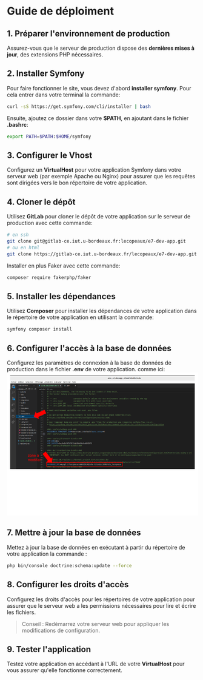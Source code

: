 # Guide de déploiment 

## 1. Préparer l'environnement de production 

Assurez-vous que le serveur de production dispose des __dernières mises à jour__, des extensions PHP nécessaires.

## 2. Installer Symfony

Pour faire fonctionner le site, vous devez d'abord __installer symfony__. Pour cela entrer dans votre terminal la commande: 

```bash
curl -sS https://get.symfony.com/cli/installer | bash
```

Ensuite, ajoutez ce dossier dans votre __$PATH__, en ajoutant dans le fichier __.bashrc__:
```bash
export PATH=$PATH:$HOME/symfony
```

## 3. Configurer le __Vhost__

Configurez un __VirtualHost__ pour votre application Symfony dans votre serveur web (par exemple Apache ou Nginx) pour assurer que les requêtes sont dirigées vers le bon répertoire de votre application.

## 4. Cloner le dépôt

Utilisez __GitLab__ pour cloner le dépôt de votre application sur le serveur de production avec cette commande:

```bash
# en ssh
git clone git@gitlab-ce.iut.u-bordeaux.fr:lecopeaux/e7-dev-app.git
# ou en html
git clone https://gitlab-ce.iut.u-bordeaux.fr/lecopeaux/e7-dev-app.git
```

Installer en plus Faker avec cette commande:
```bash
composer require fakerphp/faker
```

## 5. Installer les dépendances 

Utilisez __Composer__ pour installer les dépendances de votre application dans le répertoire de votre application en utilisant la commande: 

```bash
symfony composer install
```

## 6. Configurer l'accès à la base de données 

Configurez les paramètres de connexion à la base de données de production dans le fichier __.env__ de votre application.
comme ici:
![](env.png)

## 7. Mettre à jour la base de données

Mettez à jour la base de données en exécutant à partir du répertoire de votre application la commande : 

```bash
php bin/console doctrine:schema:update --force 
```

## 8. Configurer les droits d'accès

Configurez les droits d'accès pour les répertoires de votre application pour assurer que le serveur web a les permissions nécessaires pour lire et écrire les fichiers.

> Conseil : Redémarrez votre serveur web pour appliquer les modifications de configuration.

## 9. Tester l'application

Testez votre application en accédant à l'URL de votre __VirtualHost__ pour vous assurer qu'elle fonctionne correctement.
